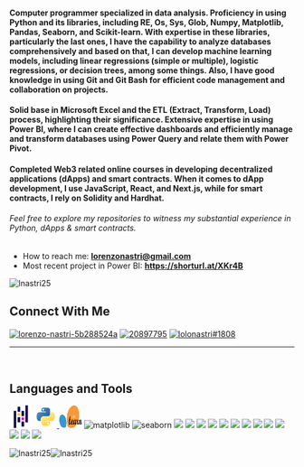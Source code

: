 <h4 align="left"> Computer programmer specialized in data analysis. Proficiency in using Python and its libraries, including RE, Os, Sys, Glob, Numpy, Matplotlib, Pandas, Seaborn, and Scikit-learn. With expertise in these libraries, particularly the last ones, I have the capability to analyze databases comprehensively and based on that, I can develop machine learning models, including linear regressions (simple or multiple), logistic regressions, or decision trees, among some things. Also, I have good knowledge in using Git and Git Bash for efficient code management and collaboration on projects.</h4>

<h4 align="left"> Solid base in Microsoft Excel and the ETL (Extract, Transform, Load) process, highlighting their significance. Extensive expertise in using Power BI, where I can create effective dashboards and efficiently manage and transform databases using Power Query and relate them with Power Pivot. </h4>
  
<h4 align="left"> Completed Web3 related online courses in developing decentralized applications (dApps) and smart contracts. When it comes to dApp development, I use JavaScript, React, and Next.js, while for smart contracts, I rely on Solidity and Hardhat.</h4>


<h6 align="left"> Feel free to explore my repositories to witness my substantial experience in Python, dApps & smart contracts.</h6>

- How to reach me: **lorenzonastri@gmail.com**
- Most recent project in Power BI: **https://shorturl.at/XKr4B**

<p align="left"> <img src="https://komarev.com/ghpvc/?username=lnastri25&label=Profile%20views&color=0e75b6&style=flat" alt="lnastri25" /> </p>

## Connect With Me
<p align="left">
<a href="https://linkedin.com/in/lorenzo-nastri" target="blank"><img align="center" src="https://raw.githubusercontent.com/rahuldkjain/github-profile-readme-generator/master/src/images/icons/Social/linked-in-alt.svg" alt="lorenzo-nastri-5b288524a" height="30" width="40" /></a>
<a href="https://stackoverflow.com/users/20897795" target="blank"><img align="center" src="https://raw.githubusercontent.com/rahuldkjain/github-profile-readme-generator/master/src/images/icons/Social/stack-overflow.svg" alt="20897795" height="30" width="40" /></a>
<a href="https://discord.gg/lolonastri#1808" target="blank"><img align="center" src="https://raw.githubusercontent.com/rahuldkjain/github-profile-readme-generator/master/src/images/icons/Social/discord.svg" alt="lolonastri#1808" height="30" width="40" /></a>
</p>

---


<br/>

## Languages and Tools
<p align="left"> 
    <img src="https://raw.githubusercontent.com/devicons/devicon/2ae2a900d2f041da66e950e4d48052658d850630/icons/pandas/pandas-original.svg" alt="pandas" width="40" height="40"/>
    <a href="https://www.python.org" target="_blank" rel="noreferrer">
        <img src="https://raw.githubusercontent.com/devicons/devicon/master/icons/python/python-original.svg" alt="python" width="40" height="40" style="margin-right: 0px"/>
    </a>
    <img src="https://raw.githubusercontent.com/scikit-learn/scikit-learn/0d4a88e311997c8f70d54be472b23860521d74b3/doc/logos/scikit-learn-logo-without-subtitle.svg" alt="scikit-learn" width="40" height="40"/>
    <img src="https://raw.githubusercontent.com/matplotlib/matplotlib/e5a85f960b2d47eac371cff709b830d52c36d267/lib/matplotlib/mpl-data/images/matplotlib.svg" alt="matplotlib" width="40" height="40"/>
    <img src="https://user-images.githubusercontent.com/104145773/171375260-c711bda4-ff6d-4693-9a91-b234744f13ad.svg" alt="seaborn" width="40" height="40"/>
    <img width="40px" src="https://skillicons.dev/icons?i=mysql"/>
    <img width="40px" src="https://skillicons.dev/icons?i=sqlite"/>
    <img width="40px" src="https://skillicons.dev/icons?i=js"/>
    <img width="40px" src="https://skillicons.dev/icons?i=git"/>
    <img width="40px" src="https://skillicons.dev/icons?i=nodejs"/>
    <img width="40px" src="https://skillicons.dev/icons?i=bash"/>
    <img width="40px" src="https://skillicons.dev/icons?i=vscode"/>
    <img width="40px" src="https://skillicons.dev/icons?i=github"/>
    <img width="40px" src="https://skillicons.dev/icons?i=solidity"/>
    <img width="40px" src="https://skillicons.dev/icons?i=nextjs"/>
    <img width="40px" src="https://skillicons.dev/icons?i=react"/>
    <img width="40px" src="https://skillicons.dev/icons?i=html"/>
    <img width="40px" src="https://skillicons.dev/icons?i=css"/>
</p>



<!-- <p><img align="left" src="https://github-readme-stats-sigma-five.vercel.app/api/top-langs?username=lnastri25&show_icons=true&locale=en&layout=compact&theme=algolia" alt="lnastri25" /></p> -->


<p><img align="left" src="https://github-readme-stats-sigma-five.vercel.app/api?username=lnastri25&show_icons=true&locale=en&theme=algolia" alt="lnastri25" /></p>


<p><img align="left" src="https://github-readme-streak-stats.herokuapp.com/?user=lnastri25&&theme=algolia" alt="lnastri25" /></p>
